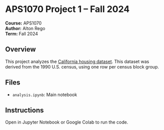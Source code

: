 # APS1070 Project 1 – Fall 2024

**Course:** APS1070  
**Author:** Alton Rego  
**Term:** Fall 2024

## Overview
This project analyzes the [California housing dataset](https://inria.github.io/scikit-learn-mooc/python_scripts/datasets_california_housing.html). This dataset was derived from the 1990 U.S. census, using one row per census block group.

## Files
- `analysis.ipynb`: Main notebook

## Instructions
Open in Jupyter Notebook or Google Colab to run the code.

